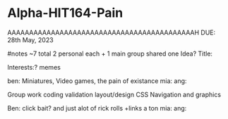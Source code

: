 # Alpha-HIT164-Pain
AAAAAAAAAAAAAAAAAAAAAAAAAAAAAAAAAAAAAAAAAAAH
DUE: 28th May, 2023

#notes
~7 total
2 personal each + 1 main group shared one
Idea?
Title:

Interests:? memes

ben: Miniatures, Video games, the pain of existance
mia:
ang:

Group work
coding validation
layout/design
CSS
Navigation and graphics


Ben: click bait? and just alot of rick rolls +links a ton
mia: 
ang: 
